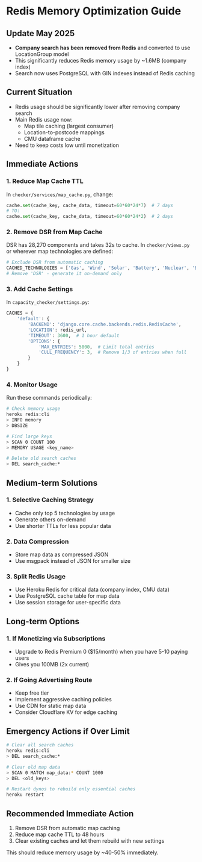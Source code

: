 # Redis Memory Optimization Guide

## Update May 2025
- **Company search has been removed from Redis** and converted to use LocationGroup model
- This significantly reduces Redis memory usage by ~1.6MB (company index)
- Search now uses PostgreSQL with GIN indexes instead of Redis caching

## Current Situation
- Redis usage should be significantly lower after removing company search
- Main Redis usage now:
  - Map tile caching (largest consumer)
  - Location-to-postcode mappings
  - CMU dataframe cache
- Need to keep costs low until monetization

## Immediate Actions

### 1. Reduce Map Cache TTL
In `checker/services/map_cache.py`, change:
```python
cache.set(cache_key, cache_data, timeout=60*60*24*7)  # 7 days
# TO:
cache.set(cache_key, cache_data, timeout=60*60*24*2)  # 2 days
```

### 2. Remove DSR from Map Cache
DSR has 28,270 components and takes 32s to cache. In `checker/views.py` or wherever map technologies are defined:
```python
# Exclude DSR from automatic caching
CACHED_TECHNOLOGIES = ['Gas', 'Wind', 'Solar', 'Battery', 'Nuclear', 'Biomass', 'Interconnector']
# Remove 'DSR' - generate it on-demand only
```

### 3. Add Cache Settings
In `capacity_checker/settings.py`:
```python
CACHES = {
    'default': {
        'BACKEND': 'django.core.cache.backends.redis.RedisCache',
        'LOCATION': redis_url,
        'TIMEOUT': 3600,  # 1 hour default
        'OPTIONS': {
            'MAX_ENTRIES': 5000,  # Limit total entries
            'CULL_FREQUENCY': 3,  # Remove 1/3 of entries when full
        }
    }
}
```

### 4. Monitor Usage
Run these commands periodically:
```bash
# Check memory usage
heroku redis:cli
> INFO memory
> DBSIZE

# Find large keys
> SCAN 0 COUNT 100
> MEMORY USAGE <key_name>

# Delete old search caches
> DEL search_cache:*
```

## Medium-term Solutions

### 1. Selective Caching Strategy
- Cache only top 5 technologies by usage
- Generate others on-demand
- Use shorter TTLs for less popular data

### 2. Data Compression
- Store map data as compressed JSON
- Use msgpack instead of JSON for smaller size

### 3. Split Redis Usage
- Use Heroku Redis for critical data (company index, CMU data)
- Use PostgreSQL cache table for map data
- Use session storage for user-specific data

## Long-term Options

### 1. If Monetizing via Subscriptions
- Upgrade to Redis Premium 0 ($15/month) when you have 5-10 paying users
- Gives you 100MB (2x current)

### 2. If Going Advertising Route
- Keep free tier
- Implement aggressive caching policies
- Use CDN for static map data
- Consider Cloudflare KV for edge caching

## Emergency Actions if Over Limit

```bash
# Clear all search caches
heroku redis:cli
> DEL search_cache:*

# Clear old map data
> SCAN 0 MATCH map_data:* COUNT 1000
> DEL <old_keys>

# Restart dynos to rebuild only essential caches
heroku restart
```

## Recommended Immediate Action
1. Remove DSR from automatic map caching
2. Reduce map cache TTL to 48 hours
3. Clear existing caches and let them rebuild with new settings

This should reduce memory usage by ~40-50% immediately.